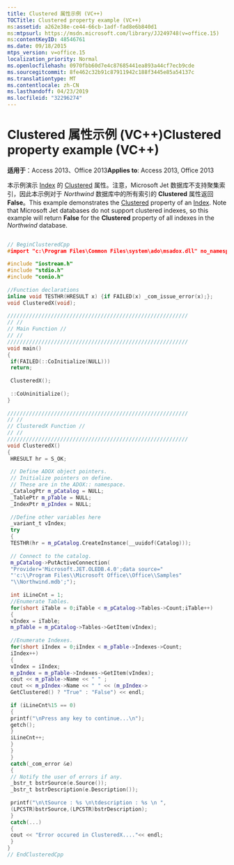 ```yaml
---
title: Clustered 属性示例 (VC++)
TOCTitle: Clustered property example (VC++)
ms:assetid: a262e38e-ce44-66cb-1adf-fad8e6b840d1
ms:mtpsurl: https://msdn.microsoft.com/library/JJ249748(v=office.15)
ms:contentKeyID: 48546761
ms.date: 09/18/2015
mtps_version: v=office.15
localization_priority: Normal
ms.openlocfilehash: 0970fbb60d7e4c87685441ea893a44cf7ecb9cde
ms.sourcegitcommit: 8fe462c32b91c87911942c188f3445e85a54137c
ms.translationtype: MT
ms.contentlocale: zh-CN
ms.lasthandoff: 04/23/2019
ms.locfileid: "32296274"
---
```

# <a name="clustered-property-example-vc"></a><span data-ttu-id="afe97-102">Clustered 属性示例 (VC++)</span><span class="sxs-lookup"><span data-stu-id="afe97-102">Clustered property example (VC++)</span></span>


<span data-ttu-id="afe97-103">**适用于**：Access 2013、Office 2013</span><span class="sxs-lookup"><span data-stu-id="afe97-103">**Applies to**: Access 2013, Office 2013</span></span>

<span data-ttu-id="afe97-p101">本示例演示 [Index](index-object-adox.md) 的 [Clustered](clustered-property-adox.md) 属性。注意，Microsoft Jet 数据库不支持聚集索引，因此本示例对于 *Northwind* 数据库中的所有索引的 **Clustered** 属性返回 **False**。</span><span class="sxs-lookup"><span data-stu-id="afe97-p101">This example demonstrates the [Clustered](clustered-property-adox.md) property of an [Index](index-object-adox.md). Note that Microsoft Jet databases do not support clustered indexes, so this example will return **False** for the **Clustered** property of all indexes in the *Northwind* database.</span></span>

```cpp 
 
// BeginClusteredCpp 
#import "c:\Program Files\Common Files\system\ado\msadox.dll" no_namespace 
 
#include "iostream.h" 
#include "stdio.h" 
#include "conio.h" 
 
//Function declarations 
inline void TESTHR(HRESULT x) {if FAILED(x) _com_issue_error(x);}; 
void ClusteredX(void); 
 
////////////////////////////////////////////////////////// 
// // 
// Main Function // 
// // 
////////////////////////////////////////////////////////// 
void main() 
{ 
 if(FAILED(::CoInitialize(NULL))) 
 return; 
 
 ClusteredX(); 
 
 ::CoUninitialize(); 
} 
 
////////////////////////////////////////////////////////// 
// // 
// ClusteredX Function // 
// // 
////////////////////////////////////////////////////////// 
void ClusteredX() 
{ 
 HRESULT hr = S_OK; 
 
 // Define ADOX object pointers. 
 // Initialize pointers on define. 
 // These are in the ADOX:: namespace. 
 _CatalogPtr m_pCatalog = NULL; 
 _TablePtr m_pTable = NULL; 
 _IndexPtr m_pIndex = NULL; 
 
 //Define other variables here 
 _variant_t vIndex; 
 try 
 { 
 TESTHR(hr = m_pCatalog.CreateInstance(__uuidof(Catalog))); 
 
 // Connect to the catalog. 
 m_pCatalog->PutActiveConnection( 
 "Provider='Microsoft.JET.OLEDB.4.0';data source=" 
 "'c:\\Program Files\\Microsoft Office\\Office\\Samples" 
 "\\Northwind.mdb';"); 
 
 int iLineCnt = 1; 
 //Enumerate Tables. 
 for(short iTable = 0;iTable < m_pCatalog->Tables->Count;iTable++) 
 { 
 vIndex = iTable; 
 m_pTable = m_pCatalog->Tables->GetItem(vIndex); 
 
 //Enumerate Indexes. 
 for(short iIndex = 0;iIndex < m_pTable->Indexes->Count; 
 iIndex++) 
 { 
 vIndex = iIndex; 
 m_pIndex = m_pTable->Indexes->GetItem(vIndex); 
 cout << m_pTable->Name << " " ; 
 cout << m_pIndex->Name << " " << (m_pIndex-> 
 GetClustered() ? "True" : "False") << endl; 
 
 if (iLineCnt%15 == 0) 
 { 
 printf("\nPress any key to continue...\n"); 
 getch(); 
 } 
 iLineCnt++; 
 } 
 } 
 } 
 catch(_com_error &e) 
 { 
 // Notify the user of errors if any. 
 _bstr_t bstrSource(e.Source()); 
 _bstr_t bstrDescription(e.Description()); 
 
 printf("\n\tSource : %s \n\tdescription : %s \n ", 
 (LPCSTR)bstrSource,(LPCSTR)bstrDescription); 
 } 
 catch(...) 
 { 
 cout << "Error occured in ClusteredX...."<< endl; 
 } 
} 
// EndClusteredCpp 
```

